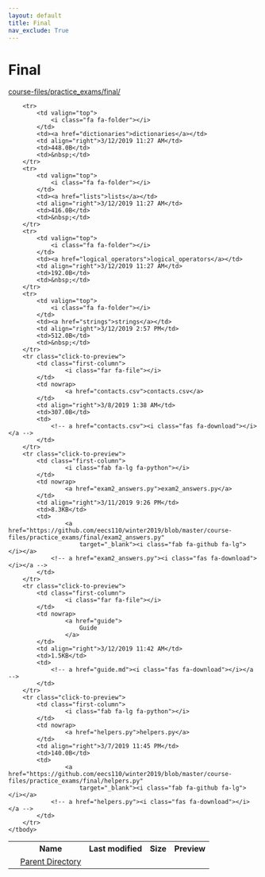 ```yaml
---
layout: default
title: Final
nav_exclude: True
---
```


# Final

[course-files/practice_exams/final/](.)

<table class="tbl-files">
    <tbody>
        <tr>
            <th valign="top"></th>
            <th>Name</th>
            <th>Last modified</th>
            <th>Size</th>
            <th>Preview</th>
        </tr>
        <tr>
            <td valign="top">
                <i class="fa fa-folder-open"></i>
            </td>
            <td><a href="../">Parent Directory</a></td>
            <td>&nbsp;</td>
            <td>&nbsp;</td>
            <td>&nbsp;</td>
        </tr>

        <tr>
            <td valign="top">
                <i class="fa fa-folder"></i>
            </td>
            <td><a href="dictionaries">dictionaries</a></td>
            <td align="right">3/12/2019 11:27 AM</td>
            <td>448.0B</td>
            <td>&nbsp;</td>
        </tr>
        <tr>
            <td valign="top">
                <i class="fa fa-folder"></i>
            </td>
            <td><a href="lists">lists</a></td>
            <td align="right">3/12/2019 11:27 AM</td>
            <td>416.0B</td>
            <td>&nbsp;</td>
        </tr>
        <tr>
            <td valign="top">
                <i class="fa fa-folder"></i>
            </td>
            <td><a href="logical_operators">logical_operators</a></td>
            <td align="right">3/12/2019 11:27 AM</td>
            <td>192.0B</td>
            <td>&nbsp;</td>
        </tr>
        <tr>
            <td valign="top">
                <i class="fa fa-folder"></i>
            </td>
            <td><a href="strings">strings</a></td>
            <td align="right">3/12/2019 2:57 PM</td>
            <td>512.0B</td>
            <td>&nbsp;</td>
        </tr>
        <tr class="click-to-preview">
            <td class="first-column">
                    <i class="far fa-file"></i>
            </td>
            <td nowrap>
                    <a href="contacts.csv">contacts.csv</a>
            </td>
            <td align="right">3/8/2019 1:38 AM</td>
            <td>307.0B</td>
            <td>
                <!-- a href="contacts.csv"><i class="fas fa-download"></i></a -->
            </td>
        </tr>
        <tr class="click-to-preview">
            <td class="first-column">
                    <i class="fab fa-lg fa-python"></i>
            </td>
            <td nowrap>
                    <a href="exam2_answers.py">exam2_answers.py</a>
            </td>
            <td align="right">3/11/2019 9:26 PM</td>
            <td>8.3KB</td>
            <td>
                    <a href="https://github.com/eecs110/winter2019/blob/master/course-files/practice_exams/final/exam2_answers.py" 
                        target="_blank"><i class="fab fa-github fa-lg"></i></a>
                <!-- a href="exam2_answers.py"><i class="fas fa-download"></i></a -->
            </td>
        </tr>
        <tr class="click-to-preview">
            <td class="first-column">
                    <i class="far fa-file"></i>
            </td>
            <td nowrap>
                    <a href="guide">
                        Guide
                    </a>
            </td>
            <td align="right">3/12/2019 11:42 AM</td>
            <td>1.5KB</td>
            <td>
                <!-- a href="guide.md"><i class="fas fa-download"></i></a -->
            </td>
        </tr>
        <tr class="click-to-preview">
            <td class="first-column">
                    <i class="fab fa-lg fa-python"></i>
            </td>
            <td nowrap>
                    <a href="helpers.py">helpers.py</a>
            </td>
            <td align="right">3/7/2019 11:45 PM</td>
            <td>140.0B</td>
            <td>
                    <a href="https://github.com/eecs110/winter2019/blob/master/course-files/practice_exams/final/helpers.py" 
                        target="_blank"><i class="fab fa-github fa-lg"></i></a>
                <!-- a href="helpers.py"><i class="fas fa-download"></i></a -->
            </td>
        </tr>
    </tbody>
</table>

